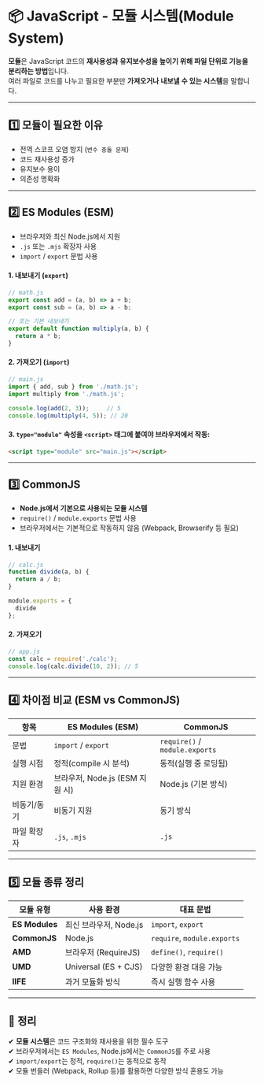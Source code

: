 # 📦 JavaScript - 모듈 시스템(Module System)

**모듈**은 JavaScript 코드의 **재사용성과 유지보수성을 높이기 위해 파일 단위로 기능을 분리하는 방법**입니다.  
여러 파일로 코드를 나누고 필요한 부분만 **가져오거나 내보낼 수 있는 시스템**을 말합니다.

---

## 1️⃣ 모듈이 필요한 이유

- 전역 스코프 오염 방지 (`변수 충돌 문제`)
- 코드 재사용성 증가
- 유지보수 용이
- 의존성 명확화

---

## 2️⃣ ES Modules (ESM)

- 브라우저와 최신 Node.js에서 지원
- `.js` 또는 `.mjs` 확장자 사용
- `import` / `export` 문법 사용

#### 1. 내보내기 (`export`)

```js
// math.js
export const add = (a, b) => a + b;
export const sub = (a, b) => a - b;
```

```js
// 또는 기본 내보내기
export default function multiply(a, b) {
  return a * b;
}
```

#### 2. 가져오기 (`import`)

```js
// main.js
import { add, sub } from './math.js';
import multiply from './math.js';

console.log(add(2, 3));     // 5
console.log(multiply(4, 5)); // 20
```

#### 3. `type="module"` 속성을 `<script>` 태그에 붙여야 브라우저에서 작동:

```html
<script type="module" src="main.js"></script>
```

---

## 3️⃣ CommonJS

- **Node.js에서 기본으로 사용되는 모듈 시스템**
- `require()` / `module.exports` 문법 사용
- 브라우저에서는 기본적으로 작동하지 않음 (Webpack, Browserify 등 필요)

#### 1. 내보내기

```js
// calc.js
function divide(a, b) {
  return a / b;
}

module.exports = {
  divide
};
```

#### 2. 가져오기

```js
// app.js
const calc = require('./calc');
console.log(calc.divide(10, 2)); // 5
```

---

## 4️⃣ 차이점 비교 (ESM vs CommonJS)

| 항목               | ES Modules (ESM)                 | CommonJS                         |
|--------------------|----------------------------------|----------------------------------|
| 문법               | `import` / `export`             | `require()` / `module.exports`  |
| 실행 시점          | 정적(compile 시 분석)            | 동적(실행 중 로딩됨)             |
| 지원 환경         | 브라우저, Node.js (ESM 지원 시)  | Node.js (기본 방식)              |
| 비동기/동기        | 비동기 지원                      | 동기 방식                         |
| 파일 확장자        | `.js`, `.mjs`                    | `.js`                            |

---

## 5️⃣ 모듈 종류 정리

| 모듈 유형      | 사용 환경             | 대표 문법                 |
|----------------|------------------------|---------------------------|
| **ES Modules** | 최신 브라우저, Node.js | `import`, `export`        |
| **CommonJS**   | Node.js                | `require`, `module.exports` |
| **AMD**        | 브라우저 (RequireJS)   | `define()`, `require()`   |
| **UMD**        | Universal (ES + CJS)   | 다양한 환경 대응 가능     |
| **IIFE**       | 과거 모듈화 방식       | 즉시 실행 함수 사용       |

---

## 🎯 정리

✔ **모듈 시스템**은 코드 구조화와 재사용을 위한 필수 도구  
✔ 브라우저에서는 `ES Modules`, Node.js에서는 `CommonJS`를 주로 사용  
✔ `import/export`는 정적, `require()`는 동적으로 동작  
✔ 모듈 번들러 (Webpack, Rollup 등)를 활용하면 다양한 방식 혼용도 가능
